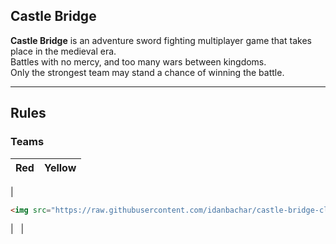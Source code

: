 ## Castle Bridge

**Castle Bridge** is an adventure sword fighting multiplayer game that takes place in the medieval era.  
Battles with no mercy, and too many wars between kingdoms.  
Only the strongest team may stand a chance of winning the battle.

---

## Rules

### Teams

| Red | Yellow |
| --- | --- |
| 
```html
<img src="https://raw.githubusercontent.com/idanbachar/castle-bridge-client/master/images/castles/red_castle.png">
```

 |   |
